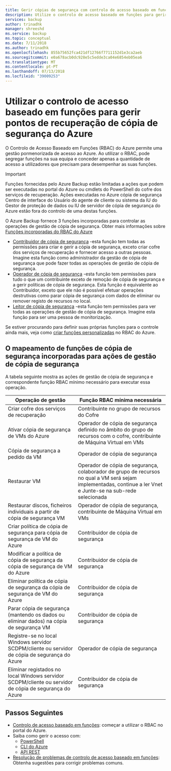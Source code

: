 ```yaml
---
title: Gerir cópias de segurança com controlo de acesso baseado em funções do Azure "
description: Utilize o controlo de acesso baseado em funções para gerir o acesso às operações de gestão de cópia de segurança no cofre dos serviços de recuperação.
services: backup
author: trinadhk
manager: shreeshd
ms.service: backup
ms.topic: conceptual
ms.date: 7/11/2018
ms.author: trinadhk
ms.openlocfilehash: 855b75652fca421df12766f7711152d1e3ca2aeb
ms.sourcegitcommit: e0a678acb0dc928e5c5edde3ca04e6854eb05ea6
ms.translationtype: MT
ms.contentlocale: pt-PT
ms.lasthandoff: 07/13/2018
ms.locfileid: "39009253"
---
```

# <a name="use-role-based-access-control-to-manage-azure-backup-recovery-points"></a>Utilizar o controlo de acesso baseado em funções para gerir pontos de recuperação de cópia de segurança do Azure
O Controlo de Acesso Baseado em Funções (RBAC) do Azure permite uma gestão pormenorizada de acesso ao Azure. Ao utilizar o RBAC, pode segregar funções na sua equipa e conceder apenas a quantidade de acesso a utilizadores que precisam para desempenhar as suas funções.

> [!IMPORTANT]
> Funções fornecidas pelo Azure Backup estão limitadas a ações que podem ser executadas no portal do Azure ou cmdlets do PowerShell do cofre dos serviços de recuperação. Ações executadas no Azure cópia de segurança Centro de interface do Usuário do agente de cliente ou sistema da IU do Gestor de proteção de dados ou IU de servidor de cópia de segurança do Azure estão fora do controlo de uma destas funções.

O Azure Backup fornece 3 funções incorporadas para controlar as operações de gestão de cópia de segurança. Obter mais informações sobre [Funções incorporadas do RBAC do Azure](../role-based-access-control/built-in-roles.md)

* [Contribuidor de cópia de segurança](../role-based-access-control/built-in-roles.md#backup-contributor) -esta função tem todas as permissões para criar e gerir a cópia de segurança, exceto criar cofre dos serviços de recuperação e fornecer acesso a outras pessoas. Imagine esta função como administrador da gestão de cópia de segurança que pode fazer todas as operações de gestão de cópia de segurança.
* [Operador de cópia de segurança](../role-based-access-control/built-in-roles.md#backup-operator) -esta função tem permissões para tudo o que um contribuinte exceto de remoção de cópia de segurança e a gerir políticas de cópia de segurança. Esta função é equivalente ao Contribuidor, exceto que ele não é possível efetuar operações destrutivas como parar cópia de segurança com dados de eliminar ou remover registo de recursos no local.
* [Leitor de cópia de segurança](../role-based-access-control/built-in-roles.md#backup-reader) -esta função tem permissões para ver todas as operações de gestão de cópia de segurança. Imagine esta função para ser uma pessoa de monitorização.

Se estiver procurando para definir suas próprias funções para o controle ainda mais, veja como [criar funções personalizadas](../role-based-access-control/custom-roles.md) no RBAC do Azure.



## <a name="mapping-backup-built-in-roles-to-backup-management-actions"></a>O mapeamento de funções de cópia de segurança incorporadas para ações de gestão de cópia de segurança
A tabela seguinte mostra as ações de gestão de cópia de segurança e correspondente função RBAC mínimo necessário para executar essa operação.

| Operação de gestão | Função RBAC mínima necessária |
| --- | --- |
| Criar cofre dos serviços de recuperação | Contribuinte no grupo de recursos do Cofre |
| Ativar cópia de segurança de VMs do Azure | Operador de cópia de segurança definido no âmbito do grupo de recursos com o cofre, contribuinte de Máquina Virtual em VMs |
| Cópia de segurança a pedido da VM | Operador de cópia de segurança |
| Restaurar VM | Operador de cópia de segurança, colaborador de grupo de recursos no qual a VM será sejam implementadas, continue a ler Vnet e Junte-se na sub-rede selecionada |
| Restaurar discos, ficheiros individuais a partir de cópia de segurança VM | Operador de cópia de segurança, contribuinte de Máquina Virtual em VMs |
| Criar política de cópia de segurança para cópia de segurança de VM do Azure | Contribuidor de cópia de segurança |
| Modificar a política de cópia de segurança da cópia de segurança de VM do Azure | Contribuidor de cópia de segurança |
| Eliminar política de cópia de segurança da cópia de segurança de VM do Azure | Contribuidor de cópia de segurança |
| Parar cópia de segurança (mantendo os dados ou eliminar dados) na cópia de segurança VM | Contribuidor de cópia de segurança |
| Registre-se no local Windows servidor SCDPM/cliente ou servidor de cópia de segurança do Azure | Operador de cópia de segurança |
| Eliminar registados no local Windows servidor SCDPM/cliente ou servidor de cópia de segurança do Azure | Contribuidor de cópia de segurança |

## <a name="next-steps"></a>Passos Seguintes
* [Controlo de acesso baseado em funções](../role-based-access-control/role-assignments-portal.md): começar a utilizar o RBAC no portal do Azure.
* Saiba como gerir o acesso com:
  * [PowerShell](../role-based-access-control/role-assignments-powershell.md)
  * [CLI do Azure](../role-based-access-control/role-assignments-cli.md)
  * [API REST](../role-based-access-control/role-assignments-rest.md)
* [Resolução de problemas de controlo de acesso baseado em funções](../role-based-access-control/troubleshooting.md): Obtenha sugestões para corrigir problemas comuns.
